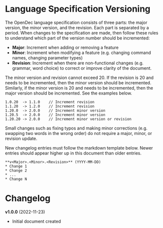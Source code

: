 # Language Specification Versioning
The OpenDec language specification consists of three parts: the major version,
the minor version, and the revision. Each part is separated by a period. When
changes to the specification are made, then follow these rules to understand
which part of the version number should be incremented:
* **Major**:    Increment when adding or removing a feature
* **Minor**:    Increment when modifying a feature (e.g. changing command names,
                    changing parameter types)
* **Revision**: Increment when there are non-functional changes (e.g. grammar,
                    word choice) to correct or improve clarity of the document.

The minor version and revision cannot exceed 20. If the revision is 20 and needs
to be incremented, then the minor version should be incremented. Similarly, if
the minor version is 20 and needs to be incremented, then the major version
should be incremented. See the examples below.
```
1.0.20  -> 1.1.0    // Increment revision
1.1.20  -> 1.2.0    // Increment revision
1.20.0  -> 2.0.0    // Increment minor version
1.20.5  -> 2.0.0    // Increment minor version
1.20.20 -> 2.0.0    // Increment minor version or revision
```

Small changes such as fixing typos and making minor corrections (e.g. swapping
two words in the wrong order) do not require a major, minor, or revision update.

New changelog entries must follow the markdown template below. Newer entries
should appear higher up in this document than older entries.
```
**v<Major>.<Minor>.<Revision>** (YYYY-MM-DD)
* Change 1
* Change 2
* ...
* Change N
```


# Changelog
**v1.0.0** (2022-11-23)
* Initial document created
